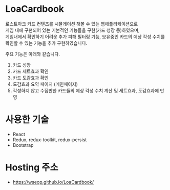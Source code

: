 # LoaCardbook
로스트아크 카드 컨텐츠를 시뮬레이션 해볼 수 있는 웹애플리케이션으로<br/>
게임 내에 구현되어 있는 기본적인 기능들을 구현(카드 성장 등)하였으며,<br/>
게임내에서 확인하기 어려운 추가 피해 필터링 기능, 보유중인 카드의 예상 각성 수치를 확인할 수 있는 기능을 추가 구현하였습니다.

주요 기능은 아래와 같습니다.
1. 카드 성장
2. 카드 세트효과 확인
3. 카드 도감효과 확인
4. 도감효과 요약 페이지 (메인페이지)
5. 각성하지 않고 수집만한 카드들의 예상 각성 수치 계산 및 세트효과, 도감효과에 반영

# 사용한 기술
- React
- Redux, redux-toolkit, redux-persist
- Bootstrap

# Hosting 주소
- https://wseop.github.io/LoaCardbook/
